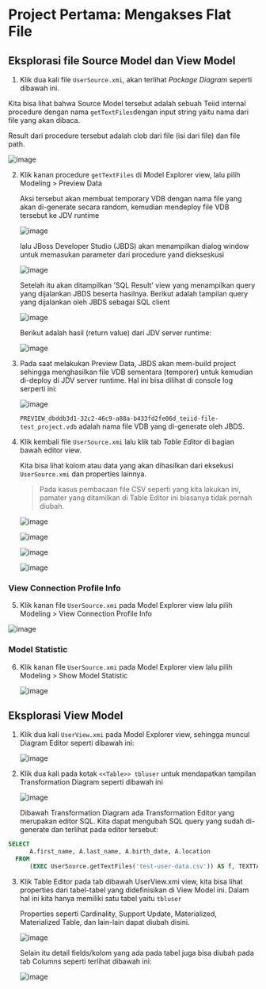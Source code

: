 # Project Pertama: Mengakses Flat File

## Eksplorasi file Source Model dan View Model

1.  Klik dua kali file `UserSource.xmi`, akan terlihat *Package Diagram* seperti dibawah ini.

   Kita bisa lihat bahwa Source Model tersebut adalah sebuah Teiid internal procedure dengan nama `getTextFiles`dengan input string yaitu nama dari file yang akan dibaca.
   
   Result dari procedure tersebut adalah clob dari file (isi dari file) dan file path. 

   ![image](https://cloud.githubusercontent.com/assets/3068071/10123365/49871e80-6562-11e5-808f-c0b7612bb2df.png)

2. Klik kanan procedure `getTextFiles` di Model Explorer view, lalu pilih Modeling > Preview Data

   Aksi tersebut akan membuat temporary VDB dengan nama file yang akan di-generate secara random, kemudian mendeploy file VDB tersebut ke JDV runtime

   ![image](https://cloud.githubusercontent.com/assets/3068071/10123360/2c3c34fa-6562-11e5-972d-314367df42c1.png)
   
   lalu JBoss Developer Studio (JBDS) akan menampilkan dialog window untuk memasukan parameter dari procedure yand diekseskusi 

   ![image](https://cloud.githubusercontent.com/assets/3068071/10123387/840a55a4-6562-11e5-93de-65aa7a2ea27f.png)
   
   Setelah itu akan ditampilkan 'SQL Result' view yang menampilkan query yang dijalankan JBDS beserta hasilnya. Berikut adalah tampilan query yang dijalankan oleh JBDS sebagai SQL client

   ![image](https://cloud.githubusercontent.com/assets/3068071/10123391/aecb24b2-6562-11e5-94f7-04750f3c1305.png)

   Berikut adalah hasil (return value) dari JDV server runtime:

   ![image](https://cloud.githubusercontent.com/assets/3068071/10123421/219927e6-6563-11e5-9cd9-d9838ae4c17a.png)

3. Pada saat melakukan Preview Data, JBDS akan mem-build project sehingga menghasilkan file VDB sementara (temporer) untuk kemudian di-deploy di JDV server runtime. Hal ini bisa dilihat di console log serperti ini:

   ![image](https://cloud.githubusercontent.com/assets/3068071/10123621/50ad3e50-6568-11e5-9696-751e760bdad6.png)

   `PREVIEW_dbddb3d1-32c2-46c9-a88a-b433fd2fe06d_teiid-file-test_project.vdb` adalah nama file VDB yang di-generate oleh JBDS.

4. Klik kembali file `UserSource.xmi` lalu klik tab *Table Editor* di bagian bawah editor view.

   Kita bisa lihat kolom atau data yang akan dihasilkan dari eksekusi `UserSource.xmi` dan properties lainnya.
   
   > Pada kasus pembacaan file CSV seperti yang kita lakukan ini, pamater yang ditamilkan di Table Editor ini biasanya tidak pernah diubah.

   ![image](https://cloud.githubusercontent.com/assets/3068071/10123428/67bb8bce-6563-11e5-8680-b571028d0aaf.png)

   ![image](https://cloud.githubusercontent.com/assets/3068071/10123432/8c4dec02-6563-11e5-8bcc-365de65b2f90.png)

   ![image](https://cloud.githubusercontent.com/assets/3068071/10123441/ecfc6592-6563-11e5-95dd-df15dd9ae185.png)

   ![image](https://cloud.githubusercontent.com/assets/3068071/10123446/005276b8-6564-11e5-8bff-dd31e7e58006.png)


### View Connection Profile Info

5.  Klik kanan file `UserSource.xmi`  pada Model Explorer view lalu pilih Modeling > View Connection Profile Info

   ![image](https://cloud.githubusercontent.com/assets/3068071/10123516/b7ff424a-6565-11e5-802a-e0e562f94629.png)


### Model Statistic

6. Klik kanan file `UserSource.xmi`  pada Model Explorer view lalu pilih Modeling > Show Model Statistic

   ![image](https://cloud.githubusercontent.com/assets/3068071/10123517/bf943786-6565-11e5-86d2-ccc84560fd4e.png)
   


## Eksplorasi View Model

1.  Klik dua kali `UserView.xmi` pada Model Explorer view, sehingga muncul Diagram Editor seperti dibawah ini:

     ![image](https://cloud.githubusercontent.com/assets/3068071/10123734/9666a820-656b-11e5-8706-7a33b5c4c6cd.png)

2.  Klik dua kali pada kotak `<<Table>> tbluser` untuk mendapatkan tampilan Transformation Diagram seperti dibawah ini

     ![image](https://cloud.githubusercontent.com/assets/3068071/10123764/36d695cc-656c-11e5-9319-9085efe54795.png)

     Dibawah Transformation Diagram ada Transformation Editor yang merupakan editor SQL. Kita dapat mengubah SQL query yang sudah di-generate dan terlihat pada editor tersebut:


   ```sql
   SELECT
		 A.first_name, A.last_name, A.birth_date, A.location
	 FROM
		 (EXEC UserSource.getTextFiles('test-user-data.csv')) AS f, TEXTTABLE(f.file COLUMNS first_name string, last_name string, birth_date string, location string HEADER) AS A
   ```
   

3. Klik Table Editor pada tab dibawah UserView.xmi view, kita bisa lihat properties dari tabel-tabel yang didefinisikan di View Model ini. Dalam hal ini kita hanya memiliki satu tabel yaitu `tbluser`

   Properties seperti Cardinality, Support Update, Materialized, Materialized Table, dan lain-lain dapat diubah disini.

   ![image](https://cloud.githubusercontent.com/assets/3068071/10123826/bdd8c792-656d-11e5-89c1-0f5c1441603a.png)

   Selain itu detail fields/kolom yang ada pada tabel juga bisa diubah pada tab Columns seperti terlihat dibawah ini:
   
   ![image](https://cloud.githubusercontent.com/assets/3068071/10123827/c5ceec42-656d-11e5-85e1-0e61f3b5b48a.png)


